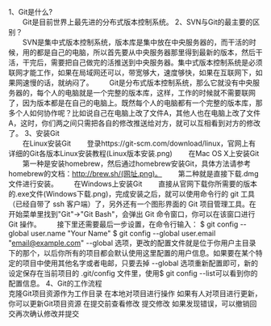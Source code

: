 1、Git是什么?<br>&emsp;&emsp;Git是目前世界上最先进的分布式版本控制系统。
2、SVN与Git的最主要的区别？<br>&emsp;&emsp;SVN是集中式版本控制系统，版本库是集中放在中央服务器的，而干活的时候，用的都是自己的电脑，所以首先要从中央服务器那里得到最新的版本，然后干活，干完后，需要把自己做完的活推送到中央服务器。集中式版本控制系统是必须联网才能工作，如果在局域网还可以，带宽够大，速度够快，如果在互联网下，如果网速慢的话，就纳闷了。
&emsp;&emsp;Git是分布式版本控制系统，那么它就没有中央服务器的，每个人的电脑就是一个完整的版本库，这样，工作的时候就不需要联网了，因为版本都是在自己的电脑上。既然每个人的电脑都有一个完整的版本库，那多个人如何协作呢？比如说自己在电脑上改了文件A，其他人也在电脑上改了文件A，这时，你们两之间只需把各自的修改推送给对方，就可以互相看到对方的修改了。
3、安装Git<br>&emsp;&emsp;在Linux安装Git
&emsp;&emsp;登录https://git-scm.com/download/linux，官网上有详细的Git各版本Linux安装教程(Linux版本安装.png)
&emsp;&emsp;在Mac OS X上安装Git
&emsp;&emsp;第一种是安装homebrew，然后通过homebrew安装Git，具体方法请参考homebrew的文档：http://brew.sh/(网址.png)。
&emsp;&emsp;第二种就是直接下载.dmg文件进行安装。
&emsp;&emsp;在Windows上安装Git
&emsp;&emsp;直接从官网下载你所需要的版本的.exe文件(Windows下载.png)，完成安装之后，就可以使用命令行的 git 工具（已经自带了 ssh 客户端）了，另外还有一个图形界面的 Git 项目管理工具。在开始菜单里找到"Git"->"Git Bash"，会弹出 Git 命令窗口，你可以在该窗口进行 Git 操作。
&emsp;&emsp;接下里还需要最后一步设置，在命令行输入：
        $ git config --global user.name "Your Name"
        $ git config --global user.email "email@example.com"
		--global 选项，更改的配置文件就是位于你用户主目录下的那个，以后你所有的项目都会默认使用这里配置的用户信息。如果要在某个特定的项目中使用其他名字或者电邮，只要去掉 --global 选项重新配置即可，新的设定保存在当前项目的 .git/config 文件里，使用$ git config --list可以看到你的配置信息。
4、Git的工作流程<br>
	克隆Git项目资源作为工作目录
	在本地对项目进行操作
	如果有人对项目进行更新，你可以更新Git项目资源
	在提交前查看修改
	提交修改
	如果发现错误，可以撤销回交再次确认修改并提交


